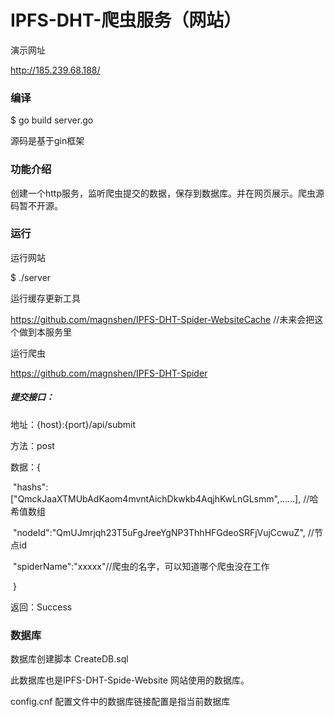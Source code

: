 # IPFS-DHT-爬虫服务（网站）

演示网址

http://185.239.68.188/

### 编译

$ go build server.go

源码是基于gin框架

### 功能介绍

创建一个http服务，监听爬虫提交的数据，保存到数据库。并在网页展示。爬虫源码暂不开源。

### 运行

运行网站

$ ./server

运行缓存更新工具

https://github.com/magnshen/IPFS-DHT-Spider-WebsiteCache   //未来会把这个做到本服务里

运行爬虫

https://github.com/magnshen/IPFS-DHT-Spider

##### 提交接口：

地址：{host}:{port}/api/submit

方法：post

数据：{

​	"hashs":["QmckJaaXTMUbAdKaom4mvntAichDkwkb4AqjhKwLnGLsmm",......], //哈希值数组

​	"nodeId":"QmUJmrjqh23T5uFgJreeYgNP3ThhHFGdeoSRFjVujCcwuZ", //节点id

​	"spiderName":"xxxxx"//爬虫的名字，可以知道哪个爬虫没在工作

​	}

返回：Success

### 数据库

数据库创建脚本 CreateDB.sql

此数据库也是IPFS-DHT-Spide-Website 网站使用的数据库。

config.cnf 配置文件中的数据库链接配置是指当前数据库